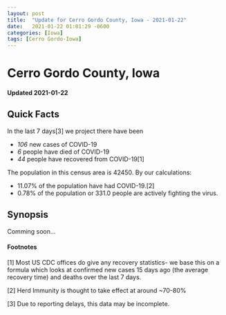 ```yaml
---
layout: post
title:  "Update for Cerro Gordo County, Iowa - 2021-01-22"
date:   2021-01-22 01:01:29 -0600
categories: [Iowa]
tags: [Cerro Gordo-Iowa]
---
```


# Cerro Gordo County, Iowa
#### Updated 2021-01-22

## Quick Facts

In the last 7 days[3] we project there have been
- *106* new cases of COVID-19
- *6* people have died of COVID-19
- *44* people have recovered from COVID-19[1]

The population in this census area is 42450. By our calculations:
- 11.07% of the population have had COVID-19.[2]
- 0.78% of the population or 331.0 people are actively fighting the virus.

## Synopsis

Comming soon...


#### Footnotes

[1] Most US CDC offices do give any recovery statistics- we base this on a formula which looks at confirmed new cases
15 days ago (the average recovery time) and deaths over the last 7 days.

[2] Herd Immunity is thought to take effect at around ~70-80%

[3] Due to reporting delays, this data may be incomplete.
 
    